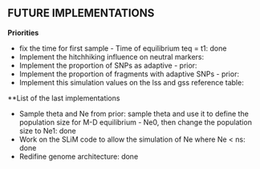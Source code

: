 ## **FUTURE IMPLEMENTATIONS**

**Priorities**
- fix the time for first sample - Time of equilibrium teq = t1: done
- Implement the hitchhiking influence on neutral markers:
- Implement the proportion of SNPs as adaptive - prior:
- Implement the proportion of fragments with adaptive SNPs - prior:
- Implement this simulation values on the lss and gss reference table:

**List of the last implementations
- Sample theta and Ne from prior: sample theta and use it to define the population size for M-D equilibrium - Ne0, then change the population size to Ne1: done
- Work on the SLiM code to allow the simulation of Ne where Ne < ns: done
- Redifine genome architecture: done
